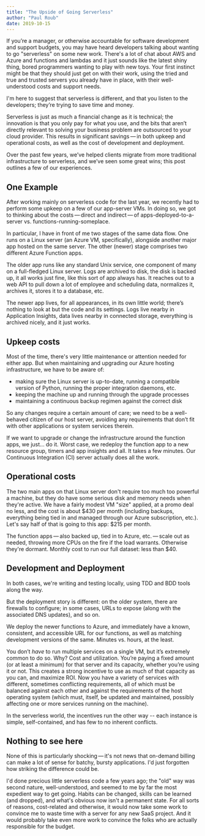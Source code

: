 ```yaml
---
title: "The Upside of Going Serverless"
author: "Paul Roub"
date: 2019-10-15
---
```


If you’re a manager, or otherwise accountable for software development and support budgets, you may have heard developers talking about wanting to go "serverless" on some new work. There's a lot of chat about AWS and Azure and functions and lambdas and it just sounds like the latest shiny thing, bored programmers wanting to play with new toys. Your first instinct might be that they should just get on with their work, using the tried and true and trusted servers you already have in place, with their well-understood costs and support needs.

I'm here to suggest that serverless is different, and that you listen to the developers; they’re trying to save time and money.

Serverless is just as much a financial change as it is technical;  the innovation is that you only pay for what you use, and the bits that aren’t directly relevant to solving your business problem are outsourced to your cloud provider.  This results in significant savings — in both upkeep and operational costs, as well as the cost of development and deployment.

Over the past few years, we’ve helped clients migrate from more traditional infrastructure to serverless, and we’ve seen some great wins; this post outlines a few of our experiences.  


## One Example

After working mainly on serverless code for the last year, we recently had to perform some upkeep on a few of our app-server VMs. In doing so, we got to thinking about the costs — direct and indirect — of apps-deployed-to-a-server vs. functions-running-someplace.

In particular, I have in front of me two stages of the same data flow. One runs on a Linux server (an Azure VM, specifically), alongside another major app hosted on the same server. The other (newer) stage comprises two different Azure Function apps.

The older app runs like any standard Unix service, one component of many on a full-fledged Linux server. Logs are archived to disk, the disk is backed up, it all works just fine, like this sort of app always has. It reaches out to a web API to pull down a lot of employee and scheduling data, normalizes it, archives it, stores it to a database, etc.

The newer app lives, for all appearances, in its own little world; there’s nothing to look at but the code and its settings. Logs live nearby in Application Insights, data lives nearby in connected storage, everything is archived nicely, and it just works.


## Upkeep costs

Most of the time, there's very little maintenance or attention needed for either app. But when maintaining and upgrading our Azure hosting infrastructure, we have to be aware of:



*   making sure the Linux server is up-to-date, running a compatible version of Python, running the proper integration daemons, etc.
*   keeping the machine up and running through the upgrade processes
*   maintaining a continuous backup regimen against the correct disk

So any changes require a certain amount of care; we need to be a well-behaved citizen of our host server, avoiding any requirements that don’t fit with other applications or system services therein.

If we want to upgrade or change the infrastructure around the function apps, we just... do it. Worst case, we redeploy the function app to a new resource group, timers and app insights and all. It takes a few minutes. Our Continuous Integration (CI) server actually does all the work.


## Operational costs

The two main apps on that Linux server don't require too much too powerful a machine, but they do have some serious disk and memory needs when they're active. We have a fairly modest VM "size" applied, at a promo deal no less, and the cost is about $430 per month (including backups, everything being tied in and managed through our Azure subscription, etc.). Let's say half of that is going to this app: $215 per month.

The function apps — also backed up, tied in to Azure, etc. — scale out as needed, throwing more CPUs on the fire if the load warrants. Otherwise they're dormant. Monthly cost to run our full dataset: less than $40.


## Development and Deployment

In both cases, we're writing and testing locally, using TDD and BDD tools along the way. 

But the deployment story is different: on the older system, there are firewalls to configure; in some cases, URLs to expose (along with the associated DNS updates), and so on.

We deploy the newer functions to Azure, and immediately have a known, consistent, and accessible URL for our functions, as well as matching development versions of the same. Minutes vs. hours, at the least.

You don’t _have_ to run multiple services on a single VM, but it’s extremely common to do so. Why? Cost and utilization. You’re paying a fixed amount (or at least a minimum) for that server and its capacity, whether you’re using it or not. This creates a strong incentive to use as much of that capacity as you can, and maximize ROI. Now you have a variety of services with different, sometimes conflicting requirements, all of which must be balanced against each other and against the requirements of the host operating system (which must, itself, be updated and maintained, possibly affecting one or more services running on the machine).

In the serverless world, the incentives run the other way -- each instance is simple, self-contained, and has few to no inherent conflicts. 


## Nothing to see here

None of this is particularly shocking — it's not news that on-demand billing can make a lot of sense for batchy, bursty applications. I'd just forgotten how striking the difference could be.

I'd done precious little serverless code a few years ago; the "old" way was second nature, well-understood, and seemed to me by far the most expedient way to get going. Habits can be changed, skills can be learned (and dropped), and what's obvious now isn't a permanent state. For all sorts of reasons, cost-related and otherwise, it would now take some work to convince me to waste time with a server for any new SaaS project. And it would probably take even more work to convince the folks who are actually responsible for the budget.
